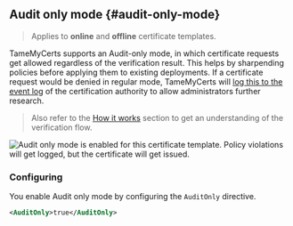## Audit only mode {#audit-only-mode}

> Applies to **online** and **offline** certificate templates.

TameMyCerts supports an Audit-only mode, in which certificate requests get allowed regardless of the verification result. This helps by sharpending policies before applying them to existing deployments. If a certificate request would be denied in regular mode, TameMyCerts will [log this to the event log](#logs) of the certification authority to allow administrators further research.

> Also refer to the [How it works](#how-it-works) section to get an understanding of the verification flow.

![Audit only mode is enabled for this certificate template. Policy violations will get logged, but the certificate will get issued.](resources/audit-only-mode.png)

### Configuring

You enable Audit only mode by configuring the `AuditOnly` directive.

```xml
<AuditOnly>true</AuditOnly>
```

